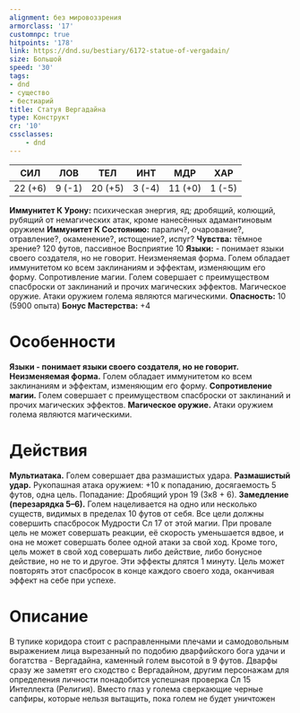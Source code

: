 ```yaml
---
alignment: без мировоззрения
armorclass: '17'
customnpc: true
hitpoints: '178'
link: https://dnd.su/bestiary/6172-statue-of-vergadain/
size: Большой
speed: '30'
tags:
- dnd
- существо
- бестиарий
title: Статуя Вергадайна
type: Конструкт
cr: '10'
cssclasses:
    - dnd
---
```



| СИЛ | ЛОВ | ТЕЛ | ИНТ | МДР | ХАР |
|---|---|---|---|---|---|
| 22 (+6) | 9 (-1) | 20 (+5) | 3 (-4) | 11 (+0) | 1 (-5) |
**Иммунитет К Урону:** психическая энергия, яд; дробящий, колющий, рубящий от немагических атак, кроме нанесённых адамантиновым оружием
**Иммунитет К Состоянию:** паралич?, очарование?, отравление?, окаменение?, истощение?, испуг?
**Чувства:** тёмное зрение? 120 футов, пассивное Восприятие 10
**Языки:** - понимает языки своего создателя, но не говорит.
Неизменяемая форма. Голем обладает иммунитетом ко всем заклинаниям и эффектам, изменяющим его форму.
Сопротивление магии. Голем совершает с преимуществом спасброски от заклинаний и прочих магических эффектов.
Магическое оружие. Атаки оружием голема являются магическими.
**Опасность:** 10 (5900 опыта)
**Бонус Мастерства:** +4


# Особенности
**Языки - понимает языки своего создателя, но не говорит.** 
**Неизменяемая форма.** Голем обладает иммунитетом ко всем заклинаниям и эффектам, изменяющим его форму.
**Сопротивление магии.** Голем совершает с преимуществом спасброски от заклинаний и прочих магических эффектов.
**Магическое оружие.** Атаки оружием голема являются магическими.


# Действия
**Мультиатака.** Голем совершает два размашистых удара.
**Размашистый удар.** Рукопашная атака оружием: +10 к попаданию, досягаемость 5 футов, одна цель. Попадание: Дробящий урон 19 (3к8 + 6).
**Замедление (перезарядка 5–6).** Голем нацеливается на одно или несколько существ, видимых в пределах 10 футов от себя. Все цели должны совершить спасбросок Мудрости Сл 17 от этой магии. При провале цель не может совершать реакции, её скорость уменьшается вдвое, и она не может совершать более одной атаки за свой ход. Кроме того, цель может в свой ход совершать либо действие, либо бонусное действие, но не то и другое. Эти эффекты длятся 1 минуту. Цель может повторять этот спасбросок в конце каждого своего хода, оканчивая эффект на себе при успехе.


# Описание
В тупике коридора стоит с расправленными плечами и самодовольным выражением лица вырезанный по подобию дварфийского бога удачи и богатства - Вергадайна, каменный голем высотой в 9 футов. Дварфы сразу же заметят его сходство с Вергадайном, другим персонажам для определения личности понадобится успешная проверка Сл 15 Интеллекта (Религия). Вместо глаз у голема сверкающие черные сапфиры, которые нельзя вытащить, пока голем не будет уничтожен
